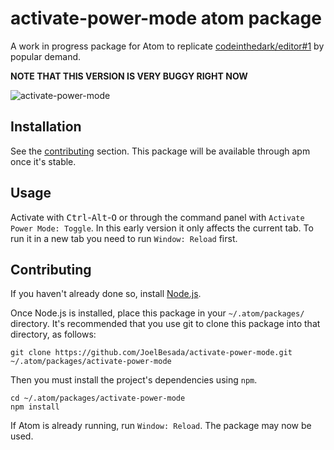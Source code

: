 # activate-power-mode atom package
A work in progress package for Atom to replicate [codeinthedark/editor#1](https://github.com/codeinthedark/editor/pull/1) by popular demand.

**NOTE THAT THIS VERSION IS VERY BUGGY RIGHT NOW**

![activate-power-mode](https://cloud.githubusercontent.com/assets/688415/11453297/b8f249ec-9605-11e5-978c-eb3bb21eecd8.gif)

## Installation
See the [contributing](#contributing) section. This package will be available through apm once it's stable.

## Usage
Activate with <kbd>Ctrl</kbd>-<kbd>Alt</kbd>-<kbd>O</kbd> or through the command panel with `Activate Power Mode: Toggle`. In
this early version it only affects the current tab. To run it in a new tab you need to run `Window: Reload` first.

## Contributing
If you haven't already done so, install [Node.js](https://nodejs.org/).

Once Node.js is installed, place this package in your `~/.atom/packages/` directory. It's recommended that you use git to clone this package into that directory, as follows:

    git clone https://github.com/JoelBesada/activate-power-mode.git ~/.atom/packages/activate-power-mode

Then you must install the project's dependencies using `npm`.

    cd ~/.atom/packages/activate-power-mode
    npm install

If Atom is already running, run `Window: Reload`. The package may now be used.
